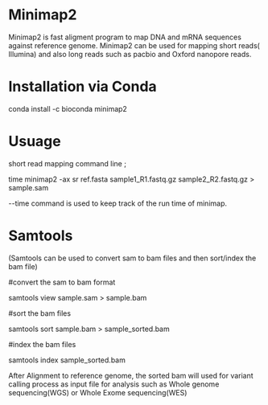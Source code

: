 # Minimap2

Minimap2 is fast aligment program to map DNA and mRNA sequences against reference genome. Minimap2 can be used for mapping short reads( Illumina) and also long reads such as pacbio and Oxford nanopore reads.

# Installation via Conda

conda install -c bioconda minimap2

# Usuage

short read mapping command line ;

time minimap2 -ax sr ref.fasta sample1_R1.fastq.gz  sample2_R2.fastq.gz  > sample.sam 

--time command is used to keep track of the run time of minimap.

# Samtools
(Samtools can be used to convert sam to bam files and then sort/index the bam file)
         

#convert the sam to bam format

samtools view sample.sam > sample.bam 

#sort the bam files

samtools sort sample.bam > sample_sorted.bam


#index the bam files

samtools index sample_sorted.bam 

After Alignment to reference genome, the sorted bam will used for variant calling process as input file for analysis such as  Whole genome sequencing(WGS) or Whole Exome sequencing(WES)


